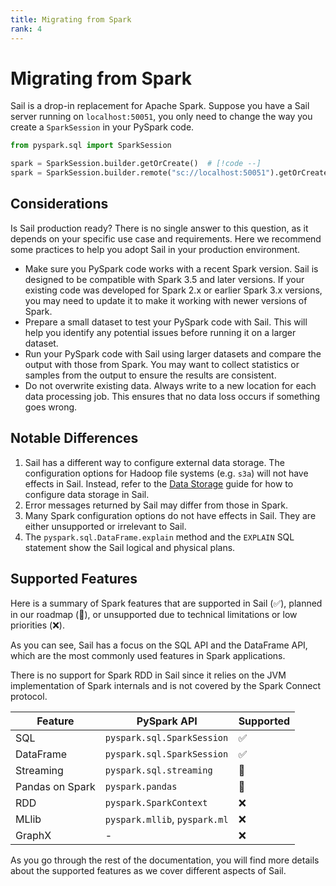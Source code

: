 ```yaml
---
title: Migrating from Spark
rank: 4
---
```


# Migrating from Spark

Sail is a drop-in replacement for Apache Spark.
Suppose you have a Sail server running on `localhost:50051`, you only need to change the way you create a `SparkSession` in your PySpark code.

```python
from pyspark.sql import SparkSession

spark = SparkSession.builder.getOrCreate()  # [!code --]
spark = SparkSession.builder.remote("sc://localhost:50051").getOrCreate()  # [!code ++]
```

## Considerations

Is Sail production ready? There is no single answer to this question, as it depends on your specific use case and requirements.
Here we recommend some practices to help you adopt Sail in your production environment.

- Make sure you PySpark code works with a recent Spark version. Sail is designed to be compatible with Spark 3.5 and later versions. If your existing code was developed for Spark 2.x or earlier Spark 3.x versions, you may need to update it to make it working with newer versions of Spark.
- Prepare a small dataset to test your PySpark code with Sail. This will help you identify any potential issues before running it on a larger dataset.
- Run your PySpark code with Sail using larger datasets and compare the output with those from Spark. You may want to collect statistics or samples from the output to ensure the results are consistent.
- Do not overwrite existing data. Always write to a new location for each data processing job. This ensures that no data loss occurs if something goes wrong.

## Notable Differences

1. Sail has a different way to configure external data storage. The configuration options for Hadoop file systems (e.g. `s3a`) will not have effects in Sail. Instead, refer to the [Data Storage](/guide/storage/) guide for how to configure data storage in Sail.
1. Error messages returned by Sail may differ from those in Spark.
1. Many Spark configuration options do not have effects in Sail. They are either unsupported or irrelevant to Sail.
1. The `pyspark.sql.DataFrame.explain` method and the `EXPLAIN` SQL statement show the Sail logical and physical plans.

## Supported Features

Here is a summary of Spark features that are supported in Sail (:white_check_mark:), planned in our roadmap (:construction:), or unsupported due to technical limitations or low priorities (:x:).

As you can see, Sail has a focus on the SQL API and the DataFrame API,
which are the most commonly used features in Spark applications.

There is no support for Spark RDD in Sail since it relies on the JVM implementation of Spark internals and is not covered by the Spark Connect protocol.

| Feature         | PySpark API                   | Supported          |
| --------------- | ----------------------------- | ------------------ |
| SQL             | `pyspark.sql.SparkSession`    | :white_check_mark: |
| DataFrame       | `pyspark.sql.SparkSession`    | :white_check_mark: |
| Streaming       | `pyspark.sql.streaming`       | :construction:     |
| Pandas on Spark | `pyspark.pandas`              | :construction:     |
| RDD             | `pyspark.SparkContext`        | :x:                |
| MLlib           | `pyspark.mllib`, `pyspark.ml` | :x:                |
| GraphX          | -                             | :x:                |

As you go through the rest of the documentation, you will find more details about the supported features as we cover different aspects of Sail.

